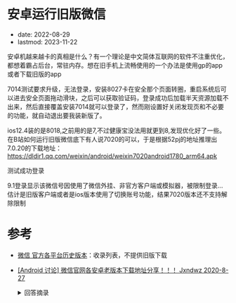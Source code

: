 # 安卓运行旧版微信
- date: 2022-08-29
- lastmod: 2023-11-22

安卓机越来越卡的真相是什么？有一个理论是中文简体互联网的软件不注重优化，都想着霸占后台，常驻内存。想在旧手机上流畅使用的一个办法是使用gp的app或者下载旧版的app

7014测试要求升级，无法登录，安装8027卡在安全那个页面转圈，重启系统后可以进去安全页面拖动滑块，之后可以获取验证码，登录成功后加载半天资源加载不出来，然后直接覆盖安装7014就可以登录了，然而刚设置好关闭发现页和不必要的功能，就自动退出要我装新版了。

ios12.4装的是8018,之前用的是7,不过健康宝没法用就更到8,发现优化好了一些。在B站如何运行旧版微信底下有人说7020的可以，于是根据52pj的地址推理出7.0.20的下载地址：
https://dldir1.qq.com/weixin/android/weixin7020android1780_arm64.apk

测试成功登录

9.1登录显示该微信号因使用了微信外挂、非官方客户端或模拟器，被限制登录...估计是旧版客户端或者是ios版本使用了切换账号功能，结果7020版本还不支持解除限制

# 参考

- [微信 官方各平台历史版本](https://weixin.qq.com/cgi-bin/readtemplate?lang=zh_CN&t=weixin_faq_list&head=true)：收录列表，不提供旧版下载

- [ [Android 讨论] 微信官网各安卓老版本下载地址分享！！！  Jxndwz 2020-8-27](https://www.52pojie.cn/thread-1255139-1-1.html)
  <details>
  <summary>回答摘录</summary>

  ```
  微信官网各安卓老版本下载地址：
  微信 6.5.13 for Android 全新发布2017-08-21
  http://dldir1.qq.com/weixin/android/weixin6513android1080.apk


  微信 6.5.14 for Android 全新发布2017-09-04
  http://dldir1.qq.com/weixin/android/weixin6514android1120.apk


  微信 6.5.16 for Android 全新发布2017-09-29
  http://dldir1.qq.com/weixin/android/weixin6516android1120.apk


  微信 6.5.19 for Android 全新发布 2017-11-09
  http://dldir1.qq.com/weixin/android/weixin6519android1140.apk


  微信 6.5.22 for Android 全新发布 2017-11-20
  http://dldir1.qq.com/weixin/android/weixin6522android1160.apk


  微信 6.5.23 for Android 全新发布 2017-12-11
  http://dldir1.qq.com/weixin/android/weixin6523android1180.apk


  微信 6.6 for Android 全新发布 2017-12-22
  http://dldir1.qq.com/weixin/android/weixin660android1200.apk


  微信 6.6.1 for Android 全新发布 2017-12-29
  http://dldir1.qq.com/weixin/android/weixin661android1220.apk


  微信 6.6.2 for Android 全新发布 2018-02-01
  http://dldir1.qq.com/weixin/android/weixin662android1240.apk


  微信 6.6.3 for Android 全新发布 2018-02-09
  http://dldir1.qq.com/weixin/android/weixin663android1260.apk


  微信 6.6.5 for Android 全新发布 2018-03-05
  http://dldir1.qq.com/weixin/android/weixin665android1280.apk


  微信 6.6.6 for Android 全新发布 2018-04-10
  http://dldir1.qq.com/weixin/android/weixin666android1300.apk


  微信 6.6.7 for Android 全新发布 2018-05-30
  http://dldir1.qq.com/weixin/android/weixin667android1320.apk


  微信 6.7.2 for Android 全新发布 2018-08-17
  http://dldir1.qq.com/weixin/android/weixin672android1340.apk


  微信 6.7.3 for Android 全新发布 2018-09-29
  http://dldir1.qq.com/weixin/android/weixin673android1360.apk


  微信 7.0.0 for Android 全新发布 2018-12-30
  http://dldir1.qq.com/weixin/android/weixin700android1380.apk


  微信 7.0.3 for Android 全新发布 2019-01-30
  http://dldir1.qq.com/weixin/android/weixin703android1400.apk


  微信 7.0.4 for Android 全新发布 2019-04-16
  http://dldir1.qq.com/weixin/android/weixin704android1420.apk


  微信 7.0.5 for Android 全新发布 2019-07-04
  https://dldir1.qq.com/weixin/android/weixin705android1440.apk


  微信 7.0.6 for Android 全新发布 2019-07-26
  https://dldir1.qq.com/weixin/android/weixin706android1460.apk


  微信 7.0.7 for Android 全新发布 2019-09-25
  https://dldir1.qq.com/weixin/android/weixin707android1520.apk


  微信 7.0.8 for Android 全新发布 2019-09-25
  https://dldir1.qq.com/weixin/android/weixin708android1540.apk


  微信 7.0.9 for Android 全新发布 2019-11-28
  https://dldir1.qq.com/weixin/android/weixin709android1560.apk
  64位：https://dldir1.qq.com/weixin/android/weixin709android1560_arm64.apk


  微信 7.0.10 for Android 全新发布 2019-12-26
  https://dldir1.qq.com/weixin/android/weixin7010android1580.apk
  64位：https://dldir1.qq.com/weixin/android/weixin7010android1580_arm64.apk


  微信 7.0.11 for Android 全新发布 2020-02-23
  https://dldir1.qq.com/weixin/android/weixin7011android1600.apk
  64位：https://dldir1.qq.com/weixin/android/weixin7011android1600_arm64.apk


  微信 7.0.12 for Android 全新发布 2020-03-05
  https://dldir1.qq.com/weixin/android/weixin7012android1620.apk
  64位：https://dldir1.qq.com/weixin/android/weixin7012android1620_arm64.apk


  微信 7.0.13 for Android 全新发布 2020-04-02
  https://dldir1.qq.com/weixin/android/weixin7013android1640.apk
  64位：https://dldir1.qq.com/weixin/android/weixin7013android1640_arm64.apk


  微信 7.0.14 for Android 全新发布 2020-04-30
  https://dldir1.qq.com/weixin/android/weixin7014android1660.apk
  64位：https://dldir1.qq.com/weixin/android/weixin7014android1660_arm64.apk


  微信 7.0.15 for Android 全新发布 2020-05-28
  https://dldir1.qq.com/weixin/android/weixin7015android1680.apk
  64位：https://dldir1.qq.com/weixin/android/weixin7015android1680_arm64.apk


  微信 7.0.16 for Android 全新发布 2020-06-28
  https://dldir1.qq.com/weixin/android/weixin7016android1700.apk
  64位：https://dldir1.qq.com/weixin/android/weixin7016android1700_arm64.apk


  微信 7.0.17 for Android 全新发布 2020-07-23
  https://dldir1.qq.com/weixin/android/weixin7017android1720.apk
  64位：https://dldir1.qq.com/weixin/android/weixin7017android1720_arm64.apk


  微信 7.0.18 for Android 全新发布 2020-08-20
  https://dldir1.qq.com/weixin/android/weixin7018android1740.apk
  64位：https://dldir1.qq.com/weixin/android/weixin7018android1740_arm64.apk
  ```
  </details>
